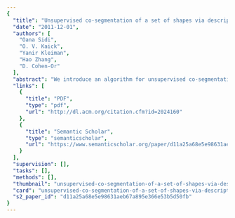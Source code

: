 ```yaml
---
{
  "title": "Unsupervised co-segmentation of a set of shapes via descriptor-space spectral clustering",
  "date": "2011-12-01",
  "authors": [
    "Oana Sidi",
    "O. V. Kaick",
    "Yanir Kleiman",
    "Hao Zhang",
    "D. Cohen-Or"
  ],
  "abstract": "We introduce an algorithm for unsupervised co-segmentation of a set of shapes so as to reveal the semantic shape parts and establish their correspondence across the set. The input set may exhibit significant shape variability where the shapes do not admit proper spatial alignment and the corresponding parts in any pair of shapes may be geometrically dissimilar. Our algorithm can handle such challenging input sets since, first, we perform co-analysis in a descriptor space, where a combination of shape descriptors relates the parts independently of their pose, location, and cardinality. Secondly, we exploit a key enabling feature of the input set, namely, dissimilar parts may be \"linked\" through third-parties present in the set. The links are derived from the pairwise similarities between the parts' descriptors. To reveal such linkages, which may manifest themselves as anisotropic and non-linear structures in the descriptor space, we perform spectral clustering with the aid of diffusion maps. We show that with our approach, we are able to co-segment sets of shapes that possess significant variability, achieving results that are close to those of a supervised approach.",
  "links": [
    {
      "title": "PDF",
      "type": "pdf",
      "url": "http://dl.acm.org/citation.cfm?id=2024160"
    },
    {
      "title": "Semantic Scholar",
      "type": "semanticscholar",
      "url": "https://www.semanticscholar.org/paper/d11a25a68e5e98631aeb67a895e366e53b5d50fb"
    }
  ],
  "supervision": [],
  "tasks": [],
  "methods": [],
  "thumbnail": "unsupervised-co-segmentation-of-a-set-of-shapes-via-descriptor-space-spectral-clustering-thumb.jpg",
  "card": "unsupervised-co-segmentation-of-a-set-of-shapes-via-descriptor-space-spectral-clustering-card.jpg",
  "s2_paper_id": "d11a25a68e5e98631aeb67a895e366e53b5d50fb"
}
---
```


